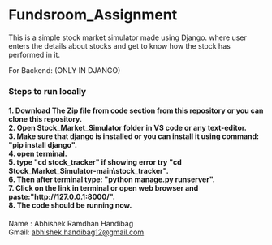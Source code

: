 # Fundsroom_Assignment
This is a simple stock market simulator made using Django. where user enters the details about stocks and get to know how the stock has performed in it.<br>

For Backend: (ONLY IN DJANGO)

<h3> Steps to run locally</h4>
<h4> 
1. Download The Zip file from code section from this repository or you can clone this repository. <br>
2. Open Stock_Market_Simulator folder in VS code or any text-editor. <br>
3. Make sure that django is installed or you can install it using command: "pip install django". <br>
4. open terminal. <br>
5. type "cd stock_tracker" if showing error try "cd Stock_Market_Simulator-main\stock_tracker". <br>
6. Then after terminal type: "python manage.py runserver". <br>
7. Click on the link in terminal or open web browser and paste:"http://127.0.0.1:8000/". <br>
8. The code should be running now. <br>

</h4>

Name : Abhishek Ramdhan Handibag <br>
Gmail: abhishek.handibag12@gmail.com
